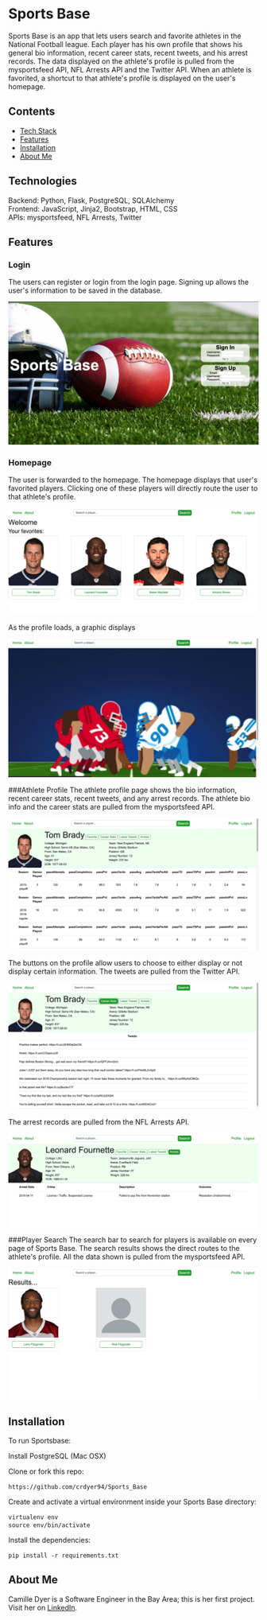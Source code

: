 # Sports Base

Sports Base is an app that lets users search and favorite athletes in the National Football league. Each player has his own profile that shows his general bio information, recent career stats, recent tweets, and his arrest records. The data displayed on the athlete's profile is pulled from the mysportsfeed API, NFL Arrests API and the Twitter API. When an athlete is favorited, a shortcut to that athlete's profile is displayed on the user's homepage.  

## Contents
* [Tech Stack](#technologies)
* [Features](#features)
* [Installation](#install)
* [About Me](#aboutme)

## <a name="technologies"></a>Technologies
Backend: Python, Flask, PostgreSQL, SQLAlchemy<br/>
Frontend: JavaScript, Jinja2, Bootstrap, HTML, CSS<br/>
APIs: mysportsfeed, NFL Arrests, Twitter<br/>

## <a name="features"></a>Features

### Login 
The users can register or login from the login page. Signing up allows the user's information to be saved in the database.

![Login](/Screenshots/loginpage.jpg)

### Homepage
The user is forwarded to the homepage. The homepage displays that user's favorited players. Clicking one of these players will directly route the user to that athlete's profile.

![Homepage](/Screenshots/homepage.jpg)

As the profile loads, a graphic displays

![Loading](/Screenshots/loading.jpg)

###Athlete Profile
The athlete profile page shows the bio information, recent career stats, recent tweets, and any arrest records. The athlete bio info and the career stats are pulled from the mysportsfeed API.

![Profile](/Screenshots/athleteprofile.jpg)

The buttons on the profile allow users to choose to either display or not display certain information. The tweets are pulled from the Twitter API.

![Tweets](/Screenshots/showtweets.jpg)

The arrest records are pulled from the NFL Arrests API. 

![Arrests](/Screenshots/showarrests.jpg)


###Player Search
The search bar to search for players is available on every page of Sports Base. The search results shows the direct routes to the athlete's profile. All the data shown is pulled from the mysportsfeed API.

![Player Search](/Screenshots/searchresults.jpg)




## <a name="install"></a>Installation

To run Sportsbase:

Install PostgreSQL (Mac OSX)

Clone or fork this repo:

```
https://github.com/crdyer94/Sports_Base
```

Create and activate a virtual environment inside your Sports Base directory:

```
virtualenv env
source env/bin/activate
```

Install the dependencies:

```
pip install -r requirements.txt
```


## <a name="aboutme"></a>About Me
Camille Dyer is a Software Engineer in the Bay Area; this is her first project.
Visit her on [LinkedIn](http://www.linkedin.com/in/crdyer94).

